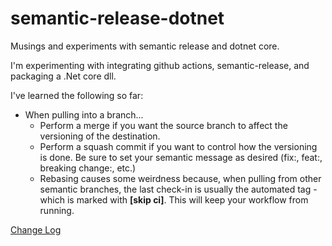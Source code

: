 # semantic-release-dotnet
Musings and experiments with semantic release and dotnet core.

I'm experimenting with integrating github actions, semantic-release, and packaging a .Net core dll.

I've learned the following so far:
- When pulling into a branch...
  - Perform a merge if you want the source branch to affect the versioning of the destination.
  - Perform a squash commit if you want to control how the versioning is done. Be sure to set your semantic message as desired (fix:, feat:, breaking change:, etc.)
  - Rebasing causes some weirdness because, when pulling from other semantic branches, the last check-in is usually the automated tag - which is marked with **[skip ci]**. This will keep your workflow from running.


[Change Log](CHANGELOG.md)